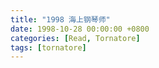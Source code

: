 ```yaml
---
title: "1998 海上钢琴师"
date: 1998-10-28 00:00:00 +0800
categories: [Read, Tornatore]
tags: [tornatore]
---
```



